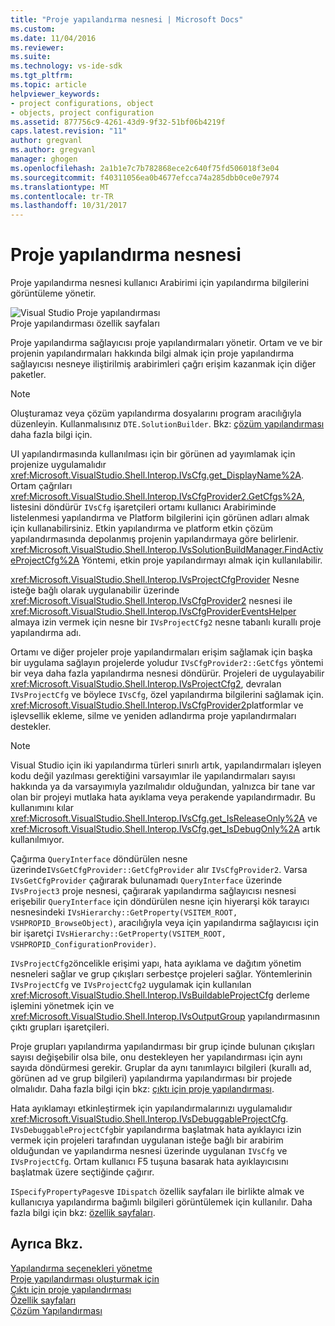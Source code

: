 ```yaml
---
title: "Proje yapılandırma nesnesi | Microsoft Docs"
ms.custom: 
ms.date: 11/04/2016
ms.reviewer: 
ms.suite: 
ms.technology: vs-ide-sdk
ms.tgt_pltfrm: 
ms.topic: article
helpviewer_keywords:
- project configurations, object
- objects, project configuration
ms.assetid: 877756c9-4261-43d9-9f32-51bf06b4219f
caps.latest.revision: "11"
author: gregvanl
ms.author: gregvanl
manager: ghogen
ms.openlocfilehash: 2a1b1e7c7b782868ece2c640f75fd506018f3e04
ms.sourcegitcommit: f40311056ea0b4677efcca74a285dbb0ce0e7974
ms.translationtype: MT
ms.contentlocale: tr-TR
ms.lasthandoff: 10/31/2017
---
```

# <a name="project-configuration-object"></a>Proje yapılandırma nesnesi
Proje yapılandırma nesnesi kullanıcı Arabirimi için yapılandırma bilgilerini görüntüleme yönetir.  
  
 ![Visual Studio Proje yapılandırması](../../extensibility/internals/media/vsprojectcfg.gif "vsProjectCfg")  
Proje yapılandırması özellik sayfaları  
  
 Proje yapılandırma sağlayıcısı proje yapılandırmaları yönetir. Ortam ve ve bir projenin yapılandırmaları hakkında bilgi almak için proje yapılandırma sağlayıcısı nesneye iliştirilmiş arabirimleri çağrı erişim kazanmak için diğer paketler.  
  
> [!NOTE]
>  Oluşturamaz veya çözüm yapılandırma dosyalarını program aracılığıyla düzenleyin. Kullanmalısınız `DTE.SolutionBuilder`. Bkz: [çözüm yapılandırması](../../extensibility/internals/solution-configuration.md) daha fazla bilgi için.  
  
 UI yapılandırmasında kullanılması için bir görünen ad yayımlamak için projenize uygulamalıdır <xref:Microsoft.VisualStudio.Shell.Interop.IVsCfg.get_DisplayName%2A>. Ortam çağrıları <xref:Microsoft.VisualStudio.Shell.Interop.IVsCfgProvider2.GetCfgs%2A>, listesini döndürür `IVsCfg` işaretçileri ortamı kullanıcı Arabiriminde listelenmesi yapılandırma ve Platform bilgilerini için görünen adları almak için kullanabilirsiniz. Etkin yapılandırma ve platform etkin çözüm yapılandırmasında depolanmış projenin yapılandırmaya göre belirlenir. <xref:Microsoft.VisualStudio.Shell.Interop.IVsSolutionBuildManager.FindActiveProjectCfg%2A> Yöntemi, etkin proje yapılandırmayı almak için kullanılabilir.  
  
 <xref:Microsoft.VisualStudio.Shell.Interop.IVsProjectCfgProvider> Nesne isteğe bağlı olarak uygulanabilir üzerinde <xref:Microsoft.VisualStudio.Shell.Interop.IVsCfgProvider2> nesnesi ile <xref:Microsoft.VisualStudio.Shell.Interop.IVsCfgProviderEventsHelper> almaya izin vermek için nesne bir `IVsProjectCfg2` nesne tabanlı kurallı proje yapılandırma adı.  
  
 Ortamı ve diğer projeler proje yapılandırmaları erişim sağlamak için başka bir uygulama sağlayın projelerde yoludur `IVsCfgProvider2::GetCfgs` yöntemi bir veya daha fazla yapılandırma nesnesi döndürür. Projeleri de uygulayabilir <xref:Microsoft.VisualStudio.Shell.Interop.IVsProjectCfg2>, devralan `IVsProjectCfg` ve böylece `IVsCfg`, özel yapılandırma bilgilerini sağlamak için. <xref:Microsoft.VisualStudio.Shell.Interop.IVsCfgProvider2>platformlar ve işlevsellik ekleme, silme ve yeniden adlandırma proje yapılandırmaları destekler.  
  
> [!NOTE]
>  Visual Studio için iki yapılandırma türleri sınırlı artık, yapılandırmaları işleyen kodu değil yazılması gerektiğini varsayımlar ile yapılandırmaları sayısı hakkında ya da varsayımıyla yazılmalıdır olduğundan, yalnızca bir tane var olan bir projeyi mutlaka hata ayıklama veya perakende yapılandırmadır. Bu kullanımını kılar <xref:Microsoft.VisualStudio.Shell.Interop.IVsCfg.get_IsReleaseOnly%2A> ve <xref:Microsoft.VisualStudio.Shell.Interop.IVsCfg.get_IsDebugOnly%2A> artık kullanılmıyor.  
  
 Çağırma `QueryInterface` döndürülen nesne üzerinde`IVsGetCfgProvider::GetCfgProvider` alır `IVsCfgProvider2`. Varsa `IVsGetCfgProvider` çağırarak bulunamadı `QueryInterface` üzerinde `IVsProject3` proje nesnesi, çağırarak yapılandırma sağlayıcısı nesnesi erişebilir `QueryInterface` için döndürülen nesne için hiyerarşi kök tarayıcı nesnesindeki `IVsHierarchy::GetProperty(VSITEM_ROOT, VSHPROPID_BrowseObject)`, aracılığıyla veya için yapılandırma sağlayıcısı için bir işaretçi `IVsHierarchy::GetProperty(VSITEM_ROOT, VSHPROPID_ConfigurationProvider)`.  
  
 `IVsProjectCfg2`öncelikle erişimi yapı, hata ayıklama ve dağıtım yönetim nesneleri sağlar ve grup çıkışları serbestçe projeleri sağlar. Yöntemlerinin `IVsProjectCfg` ve `IVsProjectCfg2` uygulamak için kullanılan <xref:Microsoft.VisualStudio.Shell.Interop.IVsBuildableProjectCfg> derleme işlemini yönetmek için ve <xref:Microsoft.VisualStudio.Shell.Interop.IVsOutputGroup> yapılandırmasının çıktı grupları işaretçileri.  
  
 Proje grupları yapılandırma yapılandırması bir grup içinde bulunan çıkışları sayısı değişebilir olsa bile, onu destekleyen her yapılandırması için aynı sayıda döndürmesi gerekir. Gruplar da aynı tanımlayıcı bilgileri (kurallı ad, görünen ad ve grup bilgileri) yapılandırma yapılandırması bir projede olmalıdır. Daha fazla bilgi için bkz: [çıktı için proje yapılandırması](../../extensibility/internals/project-configuration-for-output.md).  
  
 Hata ayıklamayı etkinleştirmek için yapılandırmalarınızı uygulamalıdır <xref:Microsoft.VisualStudio.Shell.Interop.IVsDebuggableProjectCfg>. `IVsDebuggableProjectCfg`bir yapılandırma başlatmak hata ayıklayıcı izin vermek için projeleri tarafından uygulanan isteğe bağlı bir arabirim olduğundan ve yapılandırma nesnesi üzerinde uygulanan `IVsCfg` ve `IVsProjectCfg`. Ortam kullanıcı F5 tuşuna basarak hata ayıklayıcısını başlatmak üzere seçtiğinde çağırır.  
  
 `ISpecifyPropertyPages`ve `IDispatch` özellik sayfaları ile birlikte almak ve kullanıcıya yapılandırma bağımlı bilgileri görüntülemek için kullanılır. Daha fazla bilgi için bkz: [özellik sayfaları](../../extensibility/internals/property-pages.md).  
  
## <a name="see-also"></a>Ayrıca Bkz.  
 [Yapılandırma seçenekleri yönetme](../../extensibility/internals/managing-configuration-options.md)   
 [Proje yapılandırması oluşturmak için](../../extensibility/internals/project-configuration-for-building.md)   
 [Çıktı için proje yapılandırması](../../extensibility/internals/project-configuration-for-output.md)   
 [Özellik sayfaları](../../extensibility/internals/property-pages.md)   
 [Çözüm Yapılandırması](../../extensibility/internals/solution-configuration.md)